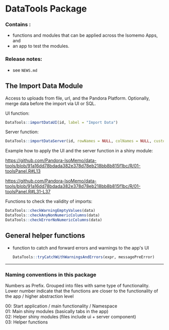 # DataTools Package

### Contains :

- functions and modules that can be applied across the Isomemo Apps, and
- an app to test the modules.

### Release notes:
- see `NEWS.md`


## The Import Data Module

Access to uploads from file, url, and the Pandora Platform. Optionally, merge data before the import via UI or SQL.

UI function:

```R
DataTools::importDataUI(id, label = "Import Data")
```

Server function:

```R
DataTools::importDataServer(id, rowNames = NULL, colNames = NULL, customWarningChecks = list(), customErrorChecks = list(), ignoreWarnings = FALSE, defaultSource = "ckan")
```

Example how to apply the UI and the server function in a shiny module:

https://github.com/Pandora-IsoMemo/data-tools/blob/91a16dd78bdada382e378d78eb218bb8b815f1bc/R/01-toolsPanel.R#L13

https://github.com/Pandora-IsoMemo/data-tools/blob/91a16dd78bdada382e378d78eb218bb8b815f1bc/R/01-toolsPanel.R#L31-L37


Functions to check the validity of imports:

```R
DataTools::checkWarningEmptyValues(data)
DataTools::checkAnyNonNumericColumns(data)
DataTools::checkErrorNoNumericColumns(data)
```

## General helper functions

- function to catch and forward errors and warnings to the app's UI
  ```R
  DataTools::tryCatchWithWarningsAndErrors(expr, messagePreError)
  ```

---

### Naming conventions in this package
Numbers as Prefix. Grouped into files with same type of functionality.  
Lower number indicate that the functions are closer to the functionality of the app / higher abstraction level

00: Start application / main functionality / Namespace  
01: Main shiny modules (basically tabs in the app)  
02: Helper shiny modules (files include ui + server component)  
03: Helper functions


